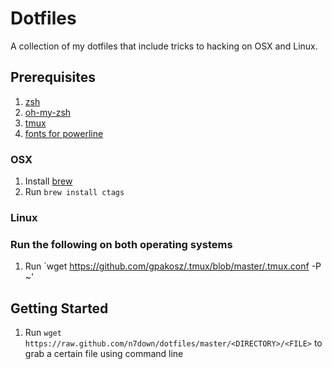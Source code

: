 # Dotfiles
A collection of my dotfiles that include tricks to hacking on OSX and Linux. 
## Prerequisites
1. [zsh](https://gist.github.com/derhuerst/12a1558a4b408b3b2b6e)
2. [oh-my-zsh](https://github.com/robbyrussell/oh-my-zsh)
3. [tmux](https://github.com/tmux/tmux)
4. [fonts for powerline](https://github.com/powerline/fonts)
### OSX
1. Install [brew](https://brew.sh/)
2. Run `brew install ctags` 
### Linux

### Run the following on both operating systems
1. Run `wget https://github.com/gpakosz/.tmux/blob/master/.tmux.conf -P ~'
## Getting Started
1. Run `wget https://raw.github.com/n7down/dotfiles/master/<DIRECTORY>/<FILE>` to grab a certain file using command line


